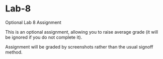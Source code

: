 # Lab-8
Optional Lab 8 Assignment 

This is an optional assignment, allowing you to raise average grade (it will be ignored if you do not complete it). 

Assignment will be graded by screenshots rather than the usual signoff method.
